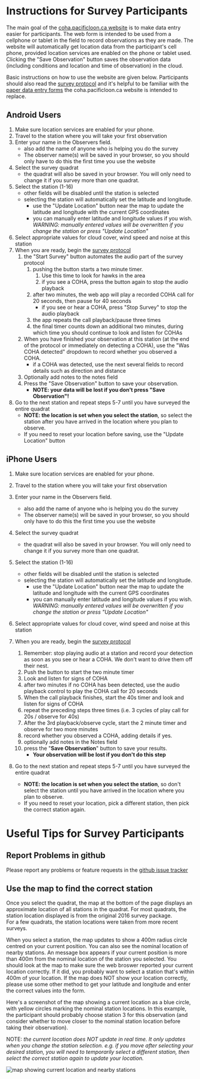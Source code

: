 # Instructions for Survey Participants
The main goal of the [coha.pacificloon.ca website](https://coha.pacificloon.ca) is to make data entry easier 
for participants. 
The web form is intended to be used from a cellphone or tablet in the field to 
record observations as they are made.  The website will automatically get location data from the participant's cell 
phone, provided location services are enabled on the phone or tablet used.  Clicking the "Save Observation" button
saves the observation data (including conditions and location and time of observation) in the cloud.

Basic instructions on how to use the website are given below.  Participants should also read the 
[survey protocol](http://wildresearch.ca/wp-content/uploads/2017/03/Coopers-Hawk-in-the-City-Survey-Protocol.pdf)
and it's helpful to be familiar with the 
[paper data entry forms](http://wildresearch.ca/wp-content/uploads/2017/03/Coopers-Hawk-in-the-City-DataForm_v2.pdf)
the coha.pacificloon.ca website is intended to replace.

## Android Users

1. Make sure location services are enabled for your phone.
2. Travel to the station where you will take your first observation
3. Enter your name in the Observers field.
   - also add the name of anyone who is helping you do the survey
   - The observer name(s) will be saved in your browser, so you should only have to do this the first time you use the website
4. Select the survey quadrat
   - the quadrat will also be saved in your browser.  You will only need to change it if you survey more than one quadrat.
5. Select the station (1-16)
   - other fields will be disabled until the station is selected
   - selecting the station will automatically set the latitude and longitude.  
     - use the "Update Location" button near the map to update the latitude and longitude with the current GPS coordinates
     - you can manually enter latitude and longitude values if you wish.  *WARNING: manually entered values will be overwritten if you change the station or press "Update Location"*
6. Select appropriate values for cloud cover, wind speed and noise at this station 
7. When you are ready, begin the [survey protocol](http://wildresearch.ca/wp-content/uploads/2017/03/Coopers-Hawk-in-the-City-Survey-Protocol.pdf)
   1. the "Start Survey" button automates the audio part of the survey protocol
      1. pushing the button starts a two minute timer.  
         1. Use this time to look for hawks in the area
         2. if you see a COHA, press the button again to stop the audio playback
      2. after two minutes, the web app will play a recorded COHA call for 20 seconds, then pause for 40 seconds
         - if you see or hear a COHA, press "Stop Survey" to stop the audio playback
      3. the app repeats the call playback/pause three times
      4. the final timer counts down an additional two minutes, during which time you should continue to look and listen for COHAs
   2. When you have finished your observation at this station (at the end of the protocol or immediately on detecting a COHA), use the "Was COHA detected" dropdown to record whether you observed a COHA.
      - if a COHA was detected, use the next several fields to record details such as direction and distance
   3. Optionally add notes to the notes field
   4. Press the "Save Observation" button to save your observation.
      - **NOTE: your data will be lost if you don't press "Save Observation"!**
8. Go to the next station and repeat steps 5-7 until you have surveyed the entire quadrat
   - **NOTE: the location is set when you select the station**, so select the station after you have arrived in the location where you plan to observe.
   - If you need to reset your location before saving, use the "Update Location" button

## iPhone Users

1. Make sure location services are enabled for your phone.
2. Travel to the station where you will take your first observation
3. Enter your name in the Observers field.
   - also add the name of anyone who is helping you do the survey
   - The observer name(s) will be saved in your browser, so you should only have to do this the first time you use the website
4. Select the survey quadrat
   - the quadrat will also be saved in your browser.  You will only need to change it if you survey more than one quadrat.
5. Select the station (1-16)
   - other fields will be disabled until the station is selected
   - selecting the station will automatically set the latitude and longitude.  
     - use the "Update Location" button near the map to update the latitude and longitude with the current GPS coordinates
     - you can manually enter latitude and longitude values if you wish.  *WARNING: manually entered values will be overwritten if you change the station or press "Update Location"*
6. Select appropriate values for cloud cover, wind speed and noise at this station 
7. When you are ready, begin the [survey protocol](http://wildresearch.ca/wp-content/uploads/2017/03/Coopers-Hawk-in-the-City-Survey-Protocol.pdf)
   1. Remember: stop playing audio at a station and record your detection as soon as you see or hear a COHA.  We don't want to drive them off their nest.
   2. Push the button to start the two minute timer 
   3. Look and listen for signs of COHA
   4. after two minutes if no COHA has been detected, use the audio playback control to play the COHA call for 20 seconds
   5. When the call playback finishes, start the 40s timer and look and listen for signs of COHA
   6. repeat the preceding steps three times (i.e. 3 cycles of play call for 20s / observe for 40s)
   7. After the 3rd playback/observe cycle, start the 2 minute timer and observe for two more minutes
   8. record whether you observed a COHA, adding details if yes.
   9. optionally add notes in the Notes field
   10. press the "**Save Observation**" button to save your results.  
       - **Your observation will be lost if you don't do this step**

8. Go to the next station and repeat steps 5-7 until you have surveyed the entire quadrat
   - **NOTE: the location is set when you select the station**, so don't select the station until you have arrived in the location where you plan to observe.
   - If you need to reset your location, pick a different station, then pick the correct station again.

# Useful Tips for Survey Participants
## Report Problems in github
Please report any problems or feature requests in the 
[github issue tracker](https://github.com/commonloon/coha-gcloud/issues)

## Use the map to find the correct station
Once you select the quadrat, the map at the bottom of the page displays an approximate location of all stations in 
the quadrat.  For most quadrats, the station location displayed is from the original 2016 survey package.  
For a few quadrats, the station locations were taken from more recent surveys.

When you select a station, the map updates to show a 400m radius circle centred on your current position.
You can also see the nominal location of nearby stations.  An message box appears if your current position is more than 
400m from the nominal location of the station you selected.  You should look at the map to make sure the web
broswer reported your current location correctly.  If it did, you probably want to select a station that's within
400m of your location.  If the map does NOT show your location correctly, please use some other method to get your
latitude and longitude and enter the correct values into the form.

Here's a screenshot of the map showing a current location as a blue circle, with yellow circles marking the
nominal station locations.  In this example, the participant should probably choose station 3 for this observation
(and consider whether to move closer to the nominal station location before taking their observation).

NOTE: *the current location does NOT update in real time.  It only updates when you change the station selection.
e.g. if you move after selecting your desired station, you will need to temporarily select a different station,
then select the correct station again to update your location.*

![map showing current location and nearby stations](/map_demo.jpg)
